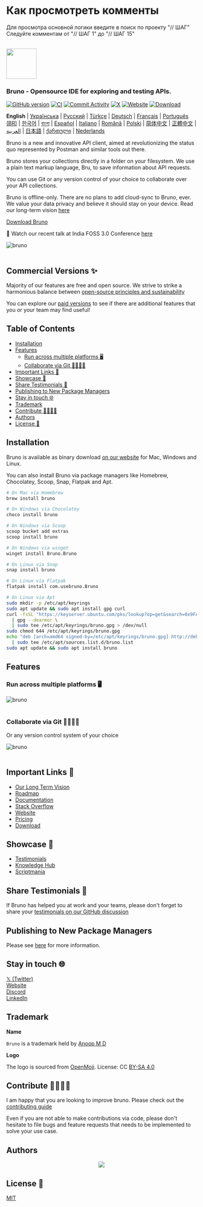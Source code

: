 # Как просмотреть комменты

Для просмотра основной логики введите в поиск по проекту "// ШАГ"
Следуйте комментам от "// ШАГ 1" до "// ШАГ 15"

<br />
<img src="assets/images/logo-transparent.png" width="80"/>

### Bruno - Opensource IDE for exploring and testing APIs.

[![GitHub version](https://badge.fury.io/gh/usebruno%2Fbruno.svg)](https://badge.fury.io/gh/usebruno%bruno)
[![CI](https://github.com/usebruno/bruno/actions/workflows/tests.yml/badge.svg?branch=main)](https://github.com/usebruno/bruno/actions/workflows/tests.yml)
[![Commit Activity](https://img.shields.io/github/commit-activity/m/usebruno/bruno)](https://github.com/usebruno/bruno/pulse)
[![X](https://img.shields.io/twitter/follow/use_bruno?style=social&logo=x)](https://twitter.com/use_bruno)
[![Website](https://img.shields.io/badge/Website-Visit-blue)](https://www.usebruno.com)
[![Download](https://img.shields.io/badge/Download-Latest-brightgreen)](https://www.usebruno.com/downloads)

**English**
| [Українська](docs/readme/readme_ua.md)
| [Русский](docs/readme/readme_ru.md)
| [Türkçe](docs/readme/readme_tr.md)
| [Deutsch](docs/readme/readme_de.md)
| [Français](docs/readme/readme_fr.md)
| [Português (BR)](docs/readme/readme_pt_br.md)
| [한국어](docs/readme/readme_kr.md)
| [বাংলা](docs/readme/readme_bn.md)
| [Español](docs/readme/readme_es.md)
| [Italiano](docs/readme/readme_it.md)
| [Română](docs/readme/readme_ro.md)
| [Polski](docs/readme/readme_pl.md)
| [简体中文](docs/readme/readme_cn.md)
| [正體中文](docs/readme/readme_zhtw.md)
| [العربية](docs/readme/readme_ar.md)
| [日本語](docs/readme/readme_ja.md)
| [ქართული](docs/readme/readme_ka.md)
| [Nederlands](docs/readme/readme_nl.md)

Bruno is a new and innovative API client, aimed at revolutionizing the status quo represented by Postman and similar tools out there.

Bruno stores your collections directly in a folder on your filesystem. We use a plain text markup language, Bru, to save information about API requests.

You can use Git or any version control of your choice to collaborate over your API collections.

Bruno is offline-only. There are no plans to add cloud-sync to Bruno, ever. We value your data privacy and believe it should stay on your device. Read our long-term vision [here](https://github.com/usebruno/bruno/discussions/269)

[Download Bruno](https://www.usebruno.com/downloads)

📢 Watch our recent talk at India FOSS 3.0 Conference [here](https://www.youtube.com/watch?v=7bSMFpbcPiY)

![bruno](assets/images/landing-2.png) <br /><br />

## Commercial Versions ✨

Majority of our features are free and open source.
We strive to strike a harmonious balance between [open-source principles and sustainability](https://github.com/usebruno/bruno/discussions/269)

You can explore our [paid versions](https://www.usebruno.com/pricing) to see if there are additional features that you or your team may find useful! <br/>

## Table of Contents

- [Installation](#installation)
- [Features](#features)
  - [Run across multiple platforms 🖥️](#run-across-multiple-platforms-%EF%B8%8F)
  - [Collaborate via Git 👩‍💻🧑‍💻](#collaborate-via-git-)
- [Important Links 📌](#important-links-)
- [Showcase 🎥](#showcase-)
- [Share Testimonials 📣](#share-testimonials-)
- [Publishing to New Package Managers](#publishing-to-new-package-managers)
- [Stay in touch 🌐](#stay-in-touch-)
- [Trademark](#trademark)
- [Contribute 👩‍💻🧑‍💻](#contribute-)
- [Authors](#authors)
- [License 📄](#license-)

## Installation

Bruno is available as binary download [on our website](https://www.usebruno.com/downloads) for Mac, Windows and Linux.

You can also install Bruno via package managers like Homebrew, Chocolatey, Scoop, Snap, Flatpak and Apt.

```sh
# On Mac via Homebrew
brew install bruno

# On Windows via Chocolatey
choco install bruno

# On Windows via Scoop
scoop bucket add extras
scoop install bruno

# On Windows via winget
winget install Bruno.Bruno

# On Linux via Snap
snap install bruno

# On Linux via Flatpak
flatpak install com.usebruno.Bruno

# On Linux via Apt
sudo mkdir -p /etc/apt/keyrings
sudo apt update && sudo apt install gpg curl
curl -fsSL "https://keyserver.ubuntu.com/pks/lookup?op=get&search=0x9FA6017ECABE0266" \
  | gpg --dearmor \
  | sudo tee /etc/apt/keyrings/bruno.gpg > /dev/null
sudo chmod 644 /etc/apt/keyrings/bruno.gpg
echo "deb [arch=amd64 signed-by=/etc/apt/keyrings/bruno.gpg] http://debian.usebruno.com/ bruno stable" \
  | sudo tee /etc/apt/sources.list.d/bruno.list
sudo apt update && sudo apt install bruno
```

## Features

### Run across multiple platforms 🖥️

![bruno](assets/images/run-anywhere.png) <br /><br />

### Collaborate via Git 👩‍💻🧑‍💻

Or any version control system of your choice

![bruno](assets/images/version-control.png) <br /><br />

## Important Links 📌

- [Our Long Term Vision](https://github.com/usebruno/bruno/discussions/269)
- [Roadmap](https://www.usebruno.com/roadmap)
- [Documentation](https://docs.usebruno.com)
- [Stack Overflow](https://stackoverflow.com/questions/tagged/bruno)
- [Website](https://www.usebruno.com)
- [Pricing](https://www.usebruno.com/pricing)
- [Download](https://www.usebruno.com/downloads)

## Showcase 🎥

- [Testimonials](https://github.com/usebruno/bruno/discussions/343)
- [Knowledge Hub](https://github.com/usebruno/bruno/discussions/386)
- [Scriptmania](https://github.com/usebruno/bruno/discussions/385)

## Share Testimonials 📣

If Bruno has helped you at work and your teams, please don't forget to share your [testimonials on our GitHub discussion](https://github.com/usebruno/bruno/discussions/343)

## Publishing to New Package Managers

Please see [here](publishing.md) for more information.

## Stay in touch 🌐

[𝕏 (Twitter)](https://twitter.com/use_bruno) <br />
[Website](https://www.usebruno.com) <br />
[Discord](https://discord.com/invite/KgcZUncpjq) <br />
[LinkedIn](https://www.linkedin.com/company/usebruno)

## Trademark

**Name**

`Bruno` is a trademark held by [Anoop M D](https://www.helloanoop.com/)

**Logo**

The logo is sourced from [OpenMoji](https://openmoji.org/library/emoji-1F436/). License: CC [BY-SA 4.0](https://creativecommons.org/licenses/by-sa/4.0/)

## Contribute 👩‍💻🧑‍💻

I am happy that you are looking to improve bruno. Please check out the [contributing guide](contributing.md)

Even if you are not able to make contributions via code, please don't hesitate to file bugs and feature requests that needs to be implemented to solve your use case.

## Authors

<div align="center">
    <a href="https://github.com/usebruno/bruno/graphs/contributors">
        <img src="https://contrib.rocks/image?repo=usebruno/bruno" />
    </a>
</div>

## License 📄

[MIT](license.md)
